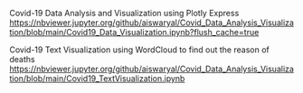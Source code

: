Covid-19 Data Analysis and Visualization using Plotly Express 
https://nbviewer.jupyter.org/github/aiswaryal/Covid_Data_Analysis_Visualization/blob/main/Covid19_Data_Visualization.ipynb?flush_cache=true

Covid-19 Text Visualization using WordCloud to find out the reason of deaths
https://nbviewer.jupyter.org/github/aiswaryal/Covid_Data_Analysis_Visualization/blob/main/Covid19_TextVisualization.ipynb
